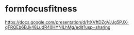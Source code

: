 # formfocusfitness
https://docs.google.com/presentation/d/1tXVftDZgVJJg5PJX-qFRQEb6BJk48LudR40HYNILhMg/edit?usp=sharing
